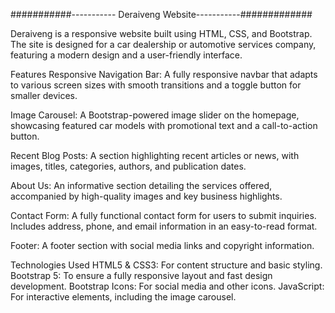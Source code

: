 ###########----------- Deraiveng Website-----------#############

Deraiveng is a responsive website built using HTML, CSS, and Bootstrap. The site is designed for a car dealership or automotive services company, featuring a modern design and a user-friendly interface.

Features
Responsive Navigation Bar: A fully responsive navbar that adapts to various screen sizes with smooth transitions and a toggle button for smaller devices.

Image Carousel: A Bootstrap-powered image slider on the homepage, showcasing featured car models with promotional text and a call-to-action button.

Recent Blog Posts: A section highlighting recent articles or news, with images, titles, categories, authors, and publication dates.

About Us: An informative section detailing the services offered, accompanied by high-quality images and key business highlights.

Contact Form: A fully functional contact form for users to submit inquiries. Includes address, phone, and email information in an easy-to-read format.

Footer: A footer section with social media links and copyright information.

Technologies Used
HTML5 & CSS3: For content structure and basic styling.
Bootstrap 5: To ensure a fully responsive layout and fast design development.
Bootstrap Icons: For social media and other icons.
JavaScript: For interactive elements, including the image carousel.

